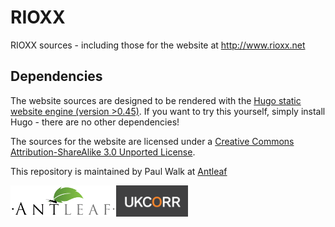 # RIOXX
RIOXX sources - including those for the website at http://www.rioxx.net

## Dependencies
The website sources are designed to be rendered with the [Hugo static website engine (version >0.45)](https://gohugo.io). If you want to try this yourself, simply install Hugo - there are no other dependencies!

The sources for the website are licensed under a <a rel='license' href='http://creativecommons.org/licenses/by-sa/3.0/deed.en_GB'>Creative Commons Attribution-ShareAlike 3.0 Unported License</a>.

This repository is maintained by Paul Walk at [Antleaf](http://www.antleaf.com)

<div style="text-align: center">
  <img src="./antleaf_logo.png" style="float: left; max-height: 50px"/>
  <img src="./ukcorr_logo2.png" style="float: left; max-height: 50px"/>
</div>

